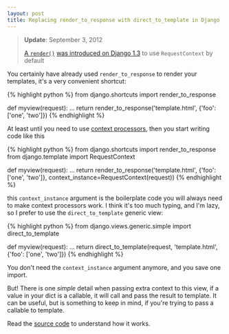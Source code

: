 ```yaml
---
layout: post
title: Replacing render_to_response with direct_to_template in Django
---
```


> **Update**: September 3, 2012
>
> [A `render()`](https://docs.djangoproject.com/en/1.4/topics/http/shortcuts/#render) [was introduced on Django 1.3](https://docs.djangoproject.com/en/1.4/releases/1.3/#everything-else) to use `RequestContext` by default

You certainly have already used `render_to_response` to render your templates, it's a very convenient shortcut:

{% highlight python %}
from django.shortcuts import render_to_response

def myview(request):
    ...
    return render_to_response('template.html', {'foo': ['one', 'two']})
{% endhighlight %}

At least until you need to use <a href="http://docs.djangoproject.com/en/1.2/ref/templates/api/#subclassing-context-requestcontext">context processors</a>, then you start writing code like this

{% highlight python %}
from django.shortcuts import render_to_response
from django.template import RequestContext

def myview(request):
    ...
    return render_to_response('template.html', 
            {'foo': ['one', 'two']},
            context_instance=RequestContext(request))
{% endhighlight %}

this `context_instance` argument is the boilerplate code you will always need to make context processors work. I think it's too much typing, and I'm lazy, so I prefer to use the `direct_to_template` generic view:

{% highlight python %}
from django.views.generic.simple import direct_to_template

def myview(request):
    ...
    return direct_to_template(request, 'template.html', 
            {'foo': ['one', 'two']})
{% endhighlight %}

You don't need the `context_instance` argument anymore, and you save one import.

But! There is one _simple_ detail when passing extra context to this view, if a value in your dict is a callable, it will call and pass the result to template. It can be useful, but is something to keep in mind, if you're trying to pass a callable to template.

Read the <a href="http://code.djangoproject.com/browser/django/trunk/django/views/generic/simple.py">source code</a> to understand how it works.